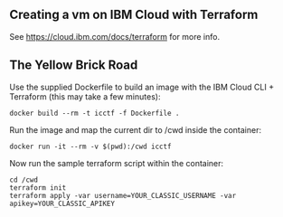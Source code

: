 ## Creating a vm on IBM Cloud with Terraform
See https://cloud.ibm.com/docs/terraform for more info.

## The Yellow Brick Road
Use the supplied Dockerfile to build an image with the IBM Cloud CLI + Terraform (this may take a few minutes):
```
docker build --rm -t icctf -f Dockerfile . 
```

Run the image and map the current dir to /cwd inside the container:
```
docker run -it --rm -v $(pwd):/cwd icctf
```

Now run the sample terraform script within the container:
```
cd /cwd
terraform init
terraform apply -var username=YOUR_CLASSIC_USERNAME -var apikey=YOUR_CLASSIC_APIKEY
```

